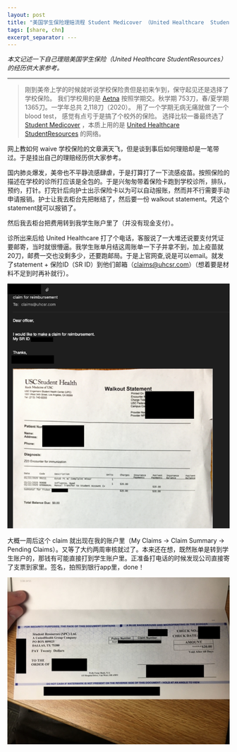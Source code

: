 ```yaml
---
layout: post
title: "美国学生保险理赔流程 Student Medicover （United Healthcare  StudentResources）"
tags: [share, chn]
excerpt_separator: ---
---
```


*本文记述一下自己理赔美国学生保险（United Healthcare  StudentResources）的经历供大家参考。*

---

>刚到美帝上学的时候就听说学校保险贵但是初来乍到，保守起见还是选择了学校保险。
我们学校用的是 [Aetna](https://www.aetnastudenthealth.com/) 按照学期交。秋学期 753刀，春/夏学期 1365刀。一学年总共 2,118刀（2020）。
用了一个学期无病无痛就做了一个 blood test， 感觉有点亏于是搞了个校外的保险。
选择比较一番最终选了 [Student Medicover](https://www.smcovered.com/) ，本质上用的是 [United Healthcare StudentResources](https://www.uhcsr.com/) 的网络。

网上教如何 waive 学校保险的文章满天飞，但是谈到事后如何理赔却是一笔带过。于是挂出自己的理赔经历供大家参考。

国内肺炎爆发，美帝也不平静流感肆虐，于是打算打了一下流感疫苗。按照保险的描述在学校的诊所打应该是全包的。于是兴匆匆带着保险卡跑到学校诊所，排队，预约，打针。打完针后向护士出示保险卡以为可以自动报账，然而并不行需要手动申请报销。护士让我去柜台先把帐结了，然后要一份 walkout statement。凭这个statement就可以报销了。

然后我去柜台把费用转到我学生账户里了（并没有现金支付）。

诊所出来后给 United Healthcare 打了个电话，客服说了一大堆还说要支付凭证要邮寄，当时就很懵逼。我学生账单月结这周账单一下子并拿不到，加上疫苗就20刀，邮费一交也没剩多少，还要跑邮局。于是上官网查,说是可以email。就发了statement + 保险ID（SR ID）到他们邮箱（claims@uhcsr.com）（想着要是材料不足到时再补就行）。

![email 内容](/assets/img/2020-02-17-bxlp1.png)

大概一周后这个 claim 就出现在我的账户里（My Claims -> Claim Summary -> Pending Claims）。又等了大约两周审核就过了。本来还在想，既然账单是转到学生账户的，那钱有可能直接打到学生账户里。正准备打电话的时候发现公司直接寄了支票到家里。签名，拍照到银行app里，done！

![支票](/assets/img/2020-02-17-bxlp2.png)


